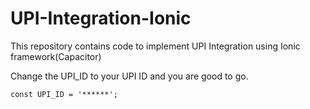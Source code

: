 # UPI-Integration-Ionic
This repository contains code to implement UPI Integration using Ionic framework(Capacitor)

Change the UPI_ID to your UPI ID and you are good to go.

```const UPI_ID = '******';```
